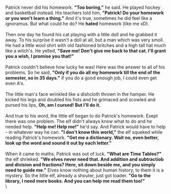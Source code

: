 Patrick never did his homework. **"Too boring,"** he said.
He played hockey and basketball instead. His teachers told him,
**"Patrick! Do your homework or you won't learn a thing."** And
it's true, sometimes he did feel like a ignoramus. But what could
he do? He **hated** homework (like me xD).
\
\
      Then one day he found his cat playing with a little doll
and he grabbed it away. To his surprise it wasn't a doll at all,
but a man which was very smoll. He had a little wool shirt with
old fashioned britches and a high tall hat much like a witch's.
He yelled, **"Save me! Don't give me back to that cat. I'll grant
you a wish, I promise you that!"**
\
\
      Patrick couldn't believe how lucky he was! Here was the
answer to all of his problems. So he said, **"Only if you do all
my homework till the end of the semester, so in 35 days."** if you
do a good enough job, I could even get even A's.
\
\
      The little man's face wrinkled like a dishcloth thrown in 
the hamper. He kicked his legs and doubled his fists and he grimaced
and scowled and pursed his lips, **Oh, am I cursed! But I'll do it.**
\
\
      And true to his word, the little elf began to do Patrick's
homework. Exept there was one problem. The elf didn't always know
what to do and he needed help. **"Help me! Help me!"** he'd say.
And Patrick would have to help - in whatever way he can. **"I don't
know this world,"** the elf squeked while reading Patrick's homework.
**"Get me a dictionary. Wait no, even better, look up the word and
sound it out by each letter."**
\
\
      When it came to maths, Patrick was out of luck. **"What are
Time Tables?"** the elf shrieked. **"We elves never need that. And
addition and subtractiob and division and fractions? Here, sit down
beside me, and you simply need to guide me."** Elves know nothing
about human history, to them it is a mystery. So the little elf,
already a shouter, just got loader. **"Go to the library, I need
more books. And you can help me read them too!"**
\
\
